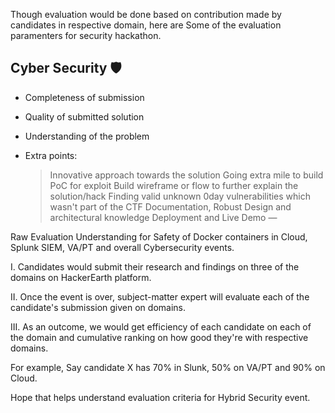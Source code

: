 Though evaluation would be done based on contribution made by candidates in respective domain, here are Some of the evaluation paramenters for security hackathon.

## Cyber Security 🛡

- Completeness of submission
- Quality of submitted solution
- Understanding of the problem
- Extra points:

    > Innovative approach towards the solution
    > Going extra mile to build PoC for exploit
    > Build wireframe or flow to further explain the solution/hack
    > Finding valid unknown 0day vulnerabilities which wasn't part of the CTF
    > Documentation, Robust Design and architectural knowledge
    > Deployment and Live Demo
—

Raw Evaluation Understanding for Safety of Docker containers in Cloud, Splunk SIEM, VA/PT  and overall Cybersecurity events.

I. Candidates would submit their research and findings on three of the domains on HackerEarth platform.

II. Once the event is over, subject-matter expert will evaluate each of the candidate's submission given on domains.

III. As an outcome, we would get efficiency of each candidate on each of the domain and cumulative ranking on how good they're with respective domains.

For example, Say candidate X has 70% in Slunk,  50% on VA/PT and 90% on Cloud.

Hope that helps understand evaluation criteria for Hybrid Security event.



